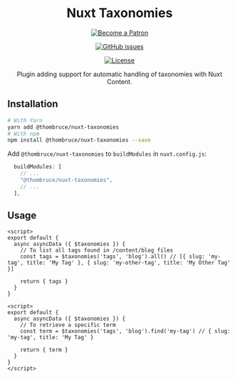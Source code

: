 <h1 id="nuxt-taxonomies" align="center">Nuxt Taxonomies</h1>

<p align="center"><a href="https://www.patreon.com/thombruce"><img src="https://c5.patreon.com/external/logo/become_a_patron_button.png" alt="Become a Patron"></a></p>

<p align="center"><a href="https://github.com/thombruce/nuxt-taxonomies/issues"><img src="https://img.shields.io/github/issues-raw/thombruce/nuxt-taxonomies?logo=github" alt="GitHub issues"></a></p>

<p align="center"><a href="LICENSE"><img src="https://img.shields.io/badge/license-MIT-green.svg" alt="License"></a></p>

<p align="center">Plugin adding support for automatic handling of taxonomies with Nuxt Content.</p>

## Installation

```sh
# With Yarn
yarn add @thombruce/nuxt-taxonomies
# With npm
npm install @thombruce/nuxt-taxonomies --save
```

Add `@thombruce/nuxt-taxonomies` to `buildModules` in `nuxt.config.js`:

```js
  buildModules: [
    // ...
    "@thombruce/nuxt-taxonomies",
    // ...
  ],
```

## Usage

```vue
<script>
export default {
  async asyncData ({ $taxonomies }) {
    // To list all tags found in /content/blog files
    const tags = $taxonomies('tags', 'blog').all() // [{ slug: 'my-tag', title: 'My Tag' }, { slug: 'my-other-tag', title: 'My Other Tag' }]

    return { tags }
  }
}
```

```vue
<script>
export default {
  async asyncData ({ $taxonomies }) {
    // To retrieve a specific term
    const term = $taxonomies('tags', 'blog').find('my-tag') // { slug: 'my-tag', title: 'My Tag' }

    return { term }
  }
}
</script>
```
